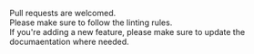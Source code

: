 Pull requests are welcomed.  
Please make sure to follow the linting rules.  
If you're adding a new feature, please make sure to update the documaentation where needed.
